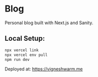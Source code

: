 # Blog

Personal blog built with Next.js and Sanity.

## Local Setup:

```sh
npx vercel link
npx vercel env pull
npm run dev
```

Deployed at: https://vigneshwarm.me
